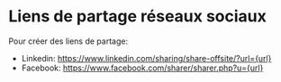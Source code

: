# Liens de partage réseaux sociaux

Pour créer des liens de partage:
* Linkedin: https://www.linkedin.com/sharing/share-offsite/?url={url}
* Facebook: https://www.facebook.com/sharer/sharer.php?u={url}